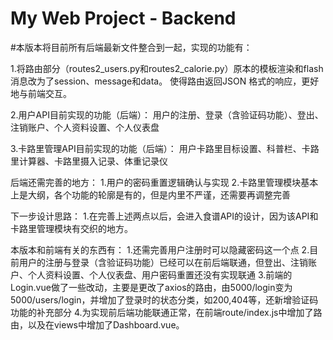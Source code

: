 # My Web Project - Backend

#本版本将目前所有后端最新文件整合到一起，实现的功能有：

1.将路由部分（routes2_users.py和routes2_calorie.py）原本的模板渲染和flash消息改为了session、message和data。
使得路由返回JSON 格式的响应，更好地与前端交互。

2.用户API目前实现的功能（后端）：
    用户的注册、登录（含验证码功能）、登出、注销账户、个人资料设置、个人仪表盘

3.卡路里管理API目前实现的功能（后端）：
    用户卡路里目标设置、科普栏、卡路里计算器、卡路里摄入记录、体重记录仪

后端还需完善的地方：
1.用户的密码重置逻辑确认与实现
2.卡路里管理模块基本上是大纲，各个功能的轮廓是有的，但是内里不严谨，还需要再调整完善

下一步设计思路：
1.在完善上述两点以后，会进入食谱API的设计，因为该API和卡路里管理模块有交织的地方。


本版本和前端有关的东西有：
1.还需完善用户注册时可以隐藏密码这一个点
2.目前用户的注册与登录（含验证码功能）已经可以在前后端联通，但登出、注销账户、个人资料设置、个人仪表盘、用户密码重置还没有实现联通
3.前端的Login.vue做了一些改动，主要是更改了axios的路由，由5000/login变为5000/users/login，并增加了登录时的状态分类，如200,404等，还新增验证码功能的补充部分
4.为实现前后端功能联通正常，在前端route/index.js中增加了路由，以及在views中增加了Dashboard.vue。